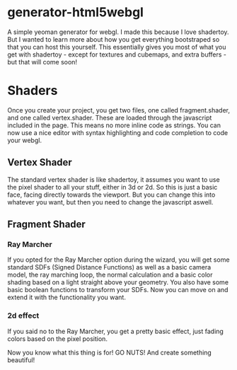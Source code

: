# generator-html5webgl
A simple yeoman generator for webgl. I made this because I love shadertoy. But I wanted to learn more about how you get everything bootstraped so that you can host this yourself. This essentially gives you most of what you get with shadertoy - except for textures and cubemaps, and extra buffers - but that will come soon!


# Shaders
Once you create your project, you get two files, one called fragment.shader, and one called vertex.shader. These are loaded through the javascript included in the page. This means no more inline code as strings. You can now use a nice editor with syntax highlighting and code completion to code your webgl. 
## Vertex Shader
The standard vertex shader is like shadertoy, it assumes you want to use the pixel shader to all your stuff, either in 3d or 2d. So this is just a basic face, facing directly towards the viewport. 
But you can change this into whatever you want, but then you need to change the javascript aswell.

## Fragment Shader
### Ray Marcher
If you opted for the Ray Marcher option during the wizard, you will get some standard SDFs (Signed Distance Functions) as well as a basic camera model, the ray marching loop, the normal calculation and a basic color shading based on a light straight above your geometry.
You also have some basic boolean functions to transform your SDFs. Now you can move on and extend it with the functionality you want.

### 2d effect
If you said no to the Ray Marcher, you get a pretty basic effect, just fading colors based on the pixel position.

Now you know what this thing is for! GO NUTS! And create something beautiful!
